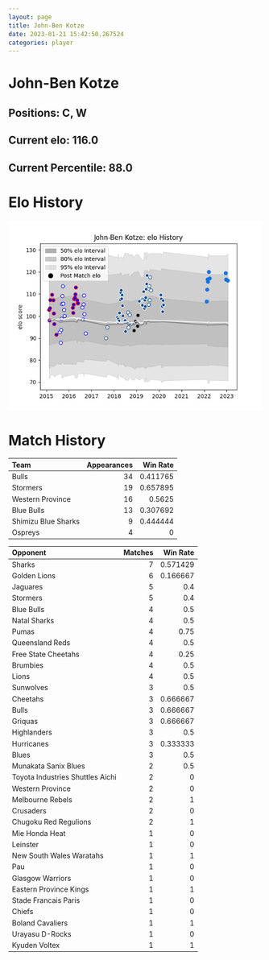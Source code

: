 ```yaml
---  
layout: page  
title: John-Ben Kotze  
date: 2023-01-21 15:42:50.267524  
categories: player  
---
```

# John-Ben Kotze

## Positions: C, W

## Current elo: 116.0

## Current Percentile: 88.0

# Elo History


![elo history](history_John-BenKotze.png)
# Match History


| Team                |   Appearances |   Win Rate |
|:--------------------|--------------:|-----------:|
| Bulls               |            34 |   0.411765 |
| Stormers            |            19 |   0.657895 |
| Western Province    |            16 |   0.5625   |
| Blue Bulls          |            13 |   0.307692 |
| Shimizu Blue Sharks |             9 |   0.444444 |
| Ospreys             |             4 |   0        |

| Opponent                         |   Matches |   Win Rate |
|:---------------------------------|----------:|-----------:|
| Sharks                           |         7 |   0.571429 |
| Golden Lions                     |         6 |   0.166667 |
| Jaguares                         |         5 |   0.4      |
| Stormers                         |         5 |   0.4      |
| Blue Bulls                       |         4 |   0.5      |
| Natal Sharks                     |         4 |   0.5      |
| Pumas                            |         4 |   0.75     |
| Queensland Reds                  |         4 |   0.5      |
| Free State Cheetahs              |         4 |   0.25     |
| Brumbies                         |         4 |   0.5      |
| Lions                            |         4 |   0.5      |
| Sunwolves                        |         3 |   0.5      |
| Cheetahs                         |         3 |   0.666667 |
| Bulls                            |         3 |   0.666667 |
| Griquas                          |         3 |   0.666667 |
| Highlanders                      |         3 |   0.5      |
| Hurricanes                       |         3 |   0.333333 |
| Blues                            |         3 |   0.5      |
| Munakata Sanix Blues             |         2 |   0.5      |
| Toyota Industries Shuttles Aichi |         2 |   0        |
| Western Province                 |         2 |   0        |
| Melbourne Rebels                 |         2 |   1        |
| Crusaders                        |         2 |   0        |
| Chugoku Red Regulions            |         2 |   1        |
| Mie Honda Heat                   |         1 |   0        |
| Leinster                         |         1 |   0        |
| New South Wales Waratahs         |         1 |   1        |
| Pau                              |         1 |   0        |
| Glasgow Warriors                 |         1 |   0        |
| Eastern Province Kings           |         1 |   1        |
| Stade Francais Paris             |         1 |   0        |
| Chiefs                           |         1 |   0        |
| Boland Cavaliers                 |         1 |   1        |
| Urayasu D-Rocks                  |         1 |   0        |
| Kyuden Voltex                    |         1 |   1        |